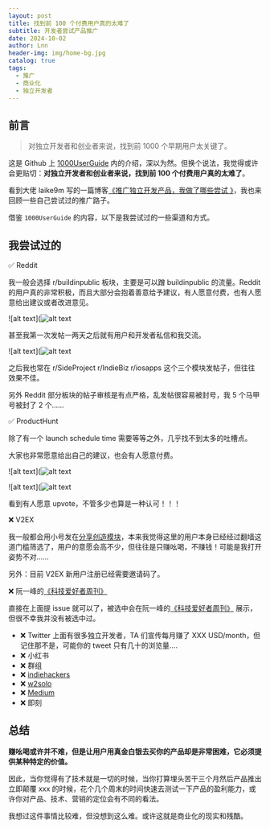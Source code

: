 ```yaml
---
layout: post
title: 找到前 100 个付费用户真的太难了
subtitle: 开发者尝试产品推广
date: 2024-10-02
author: Lnn
header-img: img/home-bg.jpg
catalog: true
tags:
  - 推广
  - 商业化
  - 独立开发者
---
```


## 前言

> 对独立开发者和创业者来说，找到前 1000 个早期用户太关键了。

这是 Github 上 [1000UserGuide](https://github.com/naxiaoduo/1000UserGuide) 内的介绍，深以为然。但换个说法，我觉得或许会更贴切：**对独立开发者和创业者来说，找到前 100 个付费用户真的太难了**。

看到大佬 laike9m 写的一篇博客[《推广独立开发产品，我做了哪些尝试
》](https://laike9m.com/blog/tui-yan-du-li-kai-fa-chan-pin-wo-zuo-liao-na-xie-chang-shi,159/#reddit-rmacapps-%E6%88%90%E5%8A%9F)，我也来回顾一些自己尝试过的推广路子。

借鉴 `1000UserGuide` 的内容，以下是我尝试过的一些渠道和方式。

## 我尝试过的

✅ Reddit

我一般会选择 r/buildinpublic 板块，主要是可以蹭 buildinpublic 的流量。Reddit 的用户真的非常积极，而且大部分会抱着善意给予建议，有人愿意付费，也有人愿意给出建议或者改进意见。

![alt text](![alt text](https://linnaname.github.io/img/blog/tech/connectdev/promoting/image_01.png)

甚至我第一次发帖一两天之后就有用户和开发者私信和我交流。

![alt text](![alt text](https://linnaname.github.io/img/blog/tech/connectdev/promoting/image.png)

之后我也常在 r/SideProject r/IndieBiz r/iosapps 这个三个模块发帖子，但往往效果不佳。

另外 Reddit 部分板块的帖子审核是有点严格，乱发帖很容易被封号，我 5 个马甲号被封了 2 个......

✅ ProductHunt

除了有一个 launch schedule time 需要等等之外，几乎找不到太多的吐槽点。

大家也非常愿意给出自己的建议，也会有人愿意付费。

![alt text](![alt text](https://linnaname.github.io/img/blog/tech/connectdev/promoting/image_02.png)

![alt text](![alt text](https://linnaname.github.io/img/blog/tech/connectdev/promoting/image_03.png)

看到有人愿意 upvote，不管多少也算是一种认可！！！

❌ V2EX

我一般都会用小号发在[分享创造模块](https://v2ex.com)，本来我觉得这里的用户本身已经经过翻墙这道门槛筛选了，用户的意愿会高不少，但往往是只赚吆喝，不赚钱！可能是我打开姿势不对......

另外：目前 V2EX 新用户注册已经需要邀请码了。

❌ 阮一峰的[《科技爱好者周刊》](https://github.com/ruanyf/weekly/issues)

直接在上面提 issue 就可以了，被选中会在阮一峰的[《科技爱好者周刊》](https://www.ruanyifeng.com/blog/weekly) 展示，但很不幸我并没有被选中过。

- ❌ Twitter 上面有很多独立开发者，TA 们宣传每月赚了 XXX USD/month，但记住那不是，可能你的 tweet 只有几十的浏览量....
- ❌ 小红书
- ❌ 群组
- ❌ [indiehackers](https://indiehackers.com)
- ❌ [w2solo](https://w2solo.com)
- ❌ [Medium](https://medium.com)
- ❌ 即刻

## 总结

**赚吆喝或许并不难，但是让用户用真金白银去买你的产品却是非常困难，它必须提供某种特定的价值。**

因此，当你觉得有了技术就是一切的时候，当你打算埋头苦干三个月然后产品推出立即颠覆 xxx 的时候，花个几个周末的时间快速去测试一下产品的盈利能力，或许你对产品、技术、营销的定位会有不同的看法。

我想过这件事情比较难，但没想到这么难。或许这就是商业化的现实和残酷。
